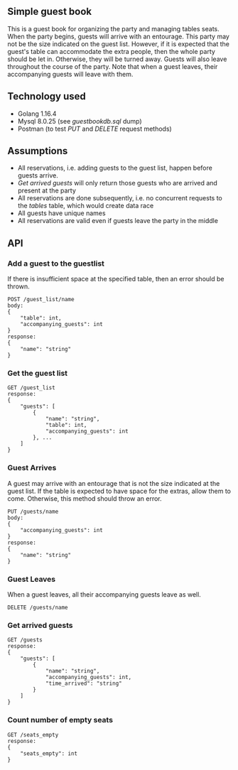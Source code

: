 ## Simple guest book

This is a guest book for organizing the party and managing tables seats.
When the party begins, guests will arrive with an entourage. This party may not be the size indicated on the guest list. 
However, if it is expected that the guest's table can accommodate the extra people, then the whole party should be let in. Otherwise, they will be turned away.
Guests will also leave throughout the course of the party. Note that when a guest leaves, their accompanying guests will leave with them.

## Technology used

- Golang 1.16.4
- Mysql 8.0.25 (see *guestbookdb.sql* dump)
- Postman (to test *PUT* and *DELETE* request methods)

## Assumptions

- All reservations, i.e. adding guests to the guest list,  happen before guests arrive.
- *Get arrived guests* will only return those guests who are arrived and present at the party
- All reservations are done subsequently, i.e. no concurrent requests to the *tables* table, which would create data race
- All guests have unique names
- All reservations are valid even if guests leave the party in the middle

## API

### Add a guest to the guestlist

If there is insufficient space at the specified table, then an error should be thrown.

```
POST /guest_list/name
body: 
{
    "table": int,
    "accompanying_guests": int
}
response: 
{
    "name": "string"
}
```

### Get the guest list

```
GET /guest_list
response: 
{
    "guests": [
        {
            "name": "string",
            "table": int,
            "accompanying_guests": int
        }, ...
    ]
}
```

### Guest Arrives

A guest may arrive with an entourage that is not the size indicated at the guest list.
If the table is expected to have space for the extras, allow them to come. Otherwise, this method should throw an error.

```
PUT /guests/name
body:
{
    "accompanying_guests": int
}
response:
{
    "name": "string"
}
```

### Guest Leaves

When a guest leaves, all their accompanying guests leave as well.

```
DELETE /guests/name
```

### Get arrived guests

```
GET /guests
response: 
{
    "guests": [
        {
            "name": "string",
            "accompanying_guests": int,
            "time_arrived": "string"
        }
    ]
}
```

### Count number of empty seats

```
GET /seats_empty
response:
{
    "seats_empty": int
}
```
